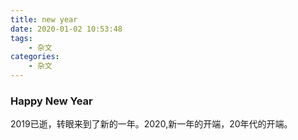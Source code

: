 ```yaml
---
title: new year
date: 2020-01-02 10:53:48
tags:
    - 杂文  
categories:
    - 杂文
---
```


### Happy New Year

2019已逝，转眼来到了新的一年。2020,新一年的开端，20年代的开端。  